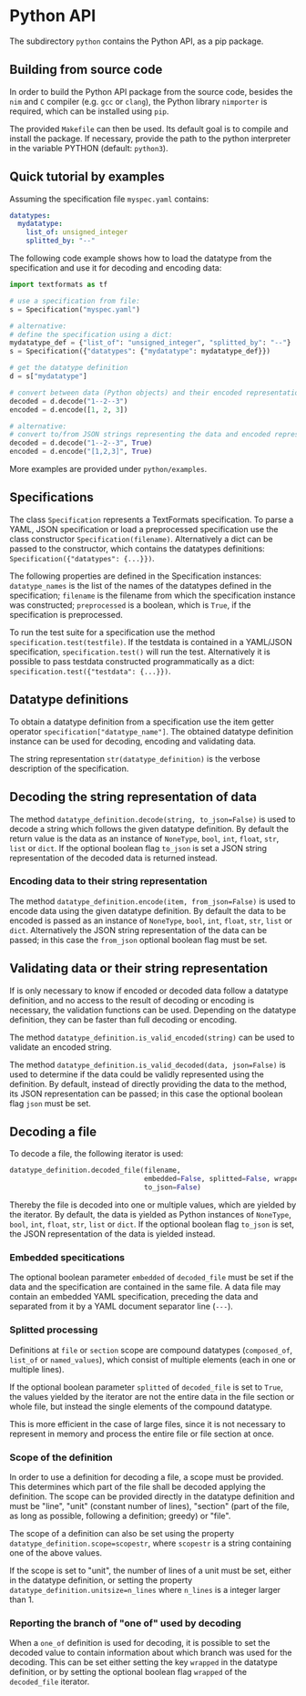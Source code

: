 # Python API

The subdirectory `python` contains the Python API, as a pip package.

## Building from source code

In order to build the Python API package from the source code,
besides the `nim` and `C` compiler (e.g. `gcc` or `clang`), the Python
library `nimporter` is required, which can be installed using `pip`.

The provided `Makefile` can then be used. Its default goal is to compile and
install the package. If necessary, provide the path to the python interpreter
in the variable PYTHON (default: `python3`).

## Quick tutorial by examples
Assuming the specification file `myspec.yaml` contains:
```YAML
datatypes:
  mydatatype:
    list_of: unsigned_integer
    splitted_by: "--"
```

The following code example shows how to load the datatype from the specification
and use it for decoding and encoding data:

```Python
import textformats as tf

# use a specification from file:
s = Specification("myspec.yaml")

# alternative:
# define the specification using a dict:
mydatatype_def = {"list_of": "unsigned_integer", "splitted_by": "--"}
s = Specification({"datatypes": {"mydatatype": mydatatype_def}})

# get the datatype definition
d = s["mydatatype"]

# convert between data (Python objects) and their encoded representation
decoded = d.decode("1--2--3")
encoded = d.encode([1, 2, 3])

# alternative:
# convert to/from JSON strings representing the data and encoded representation
decoded = d.decode("1--2--3", True)
encoded = d.encode("[1,2,3]", True)
```

More examples are provided under `python/examples`.

## Specifications

The class `Specification` represents a TextFormats specification.
To parse a YAML, JSON specification or load a preprocessed specification
use the class constructor `Specification(filename)`.
Alternatively a dict can be passed to the constructor, which contains
the datatypes definitions: `Specification({"datatypes": {...}})`.

The following properties are defined in the Specification instances:
`datatype_names` is the list of the names of the datatypes
defined in the specification; `filename` is the filename from which
the specification instance was constructed; `preprocessed` is a boolean,
which is `True`, if the specification is preprocessed.

To run the test suite for a specification use the method
`specification.test(testfile)`. If the testdata is contained
in a YAML/JSON specification, `specification.test()` will run the test.
Alternatively it is possible to pass testdata constructed
programmatically as a dict: `specification.test({"testdata": {...}})`.

## Datatype definitions

To obtain a datatype definition from a specification use the item getter
operator `specification["datatype_name"]`. The obtained datatype
definition instance can be used for decoding, encoding and validating data.

The string representation `str(datatype_definition)` is the verbose
description of the specification.

## Decoding the string representation of data

The method `datatype_definition.decode(string, to_json=False)` is used to
decode a string which follows the given datatype definition.
By default the return value is the data as an instance
of `NoneType`, `bool`, `int`, `float`, `str`, `list` or `dict`.
If the optional boolean flag `to_json` is set a JSON string representation
of the decoded data is returned instead.

### Encoding data to their string representation

The method `datatype_definition.encode(item, from_json=False)` is used to
encode data using the given datatype definition.
By default the data to be encoded is passed as an instance of
`NoneType`, `bool`, `int`, `float`, `str`, `list` or `dict`.
Alternatively the JSON string representation of the data can be passed;
in this case the `from_json` optional boolean flag must be set.

## Validating data or their string representation

If is only necessary to know if encoded or decoded data follow a
datatype definition, and no access to the result of decoding or encoding is
necessary, the validation functions can be used. Depending on the datatype
definition, they can be faster than full decoding or encoding.

The method `datatype_definition.is_valid_encoded(string)`
can be used to validate an encoded string.

The method `datatype_definition.is_valid_decoded(data, json=False)` is used
to determine if the data could be validly represented using the definition.
By default, instead of directly providing the data
to the method, its JSON representation can be passed; in this case
the optional boolean flag `json` must be set.

## Decoding a file

To decode a file, the following iterator is used:
```Python
datatype_definition.decoded_file(filename,
                                 embedded=False, splitted=False, wrapped=False,
                                 to_json=False)
```

Thereby the file is decoded into one or multiple values, which are yielded
by the iterator. By default, the data is yielded as Python instances
of `NoneType`, `bool`, `int`, `float`, `str`, `list` or `dict`.
If the optional boolean flag `to_json` is set, the JSON representation
of the data is yielded instead.

### Embedded specitications

The optional boolean parameter `embedded` of `decoded_file` must be set
if the data and the specification are contained in the same file. A data
file may contain an embedded YAML specification, preceding the data and
separated from it by a YAML document separator line (`---`).

### Splitted processing

Definitions at `file` or `section` scope are compound datatypes
(`composed_of`, `list_of` or `named_values`), which consist of
multiple elements (each in one or multiple lines).

If the optional boolean parameter `splitted` of `decoded_file` is set to
`True`, the values yielded by the iterator are not the entire data in the
file section or whole file, but instead the single elements of the compound
datatype.

This is more efficient in the case of
large files, since it is not necessary to represent in memory and process
the entire file or file section at once.

### Scope of the definition

In order to use a definition for decoding a file, a scope must be provided.
This determines which part of the file shall be decoded applying the definition.
The scope can be provided directly in the datatype definition and must be
"line", "unit" (constant number of lines), "section" (part of the file, as long
as possible, following a definition; greedy) or "file".

The scope of a definition can also be set using the property
`datatype_definition.scope=scopestr`, where `scopestr` is a
string containing one of the above values.

If the scope is set to "unit", the number of lines of a unit must be set,
either in the datatype definition, or setting the property
`datatype_definition.unitsize=n_lines` where `n_lines` is a integer
larger than 1.

### Reporting the branch of "one of" used by decoding

When a `one_of` definition is used for decoding, it is possible to set the
decoded value to contain information about which branch was used for the
decoding. This can be set either setting the key `wrapped` in the
datatype definition, or by setting the optional boolean flag
`wrapped` of the `decoded_file` iterator.

